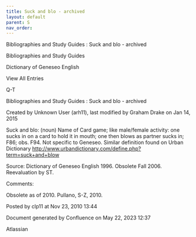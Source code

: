 ```yaml
---
title: Suck and blo - archived
layout: default
parent: S
nav_order:
---
```


Bibliographies and Study Guides : Suck and blo - archived

Bibliographies and Study Guides

Dictionary of Geneseo English

View All Entries

Q-T

Bibliographies and Study Guides : Suck and blo - archived

Created by  Unknown User (arh11), last modified by  Graham Drake on Jan 14, 2015

Suck and blo: (noun) Name of Card game; like male/female activity: one sucks in on a card to hold it in mouth; one then blows as partner sucks in; F86; obs. F94. Not specific to Geneseo.  Similar definition found on Urban Dictionary http://www.urbandictionary.com/define.php?term=suck+and+blow

Source: Dictionary of Geneseo English 1996. Obsolete Fall 2006. Reevaluation by ST.

Comments:

Obsolete as of 2010. Pullano, S-Z, 2010.

Posted by clp11 at Nov 23, 2010 13:44

Document generated by Confluence on May 22, 2023 12:37

Atlassian
